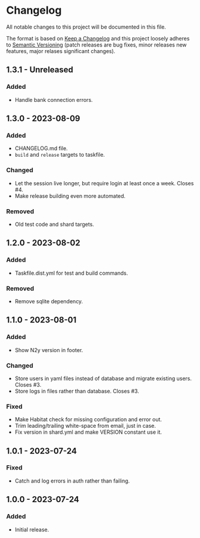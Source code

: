 # Changelog
All notable changes to this project will be documented in this file.

The format is based on [Keep a Changelog](http://keepachangelog.com/en/1.0.0/)
and this project loosely adheres to [Semantic
Versioning](http://semver.org/spec/v2.0.0.html) (patch releases are
bug fixes, minor releases new features, major relases significant
changes).

## 1.3.1 - Unreleased
### Added
- Handle bank connection errors.

## 1.3.0 - 2023-08-09
### Added
- CHANGELOG.md file.
- `build` and `release` targets to taskfile.

### Changed
- Let the session live longer, but require login at least once a week.
  Closes #4.
- Make release building even more automated.

### Removed
- Old test code and shard targets.

## 1.2.0 - 2023-08-02
### Added
- Taskfile.dist.yml for test and build commands.

### Removed
- Remove sqlite dependency.

## 1.1.0 - 2023-08-01
### Added
- Show N2y version in footer.

### Changed
- Store users in yaml files instead of database and migrate existing
  users. Closes #3.
- Store logs in files rather than database. Closes #3.

### Fixed
- Make Habitat check for missing configuration and error out.
- Trim leading/trailing white-space from email, just in case.
- Fix version in shard.yml and make VERSION constant use it.

## 1.0.1 - 2023-07-24
### Fixed
- Catch and log errors in auth rather than failing.

## 1.0.0 - 2023-07-24
### Added
- Initial release.
